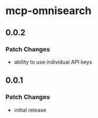 # mcp-omnisearch

## 0.0.2

### Patch Changes

- ability to use individual API keys

## 0.0.1

### Patch Changes

- initial release
